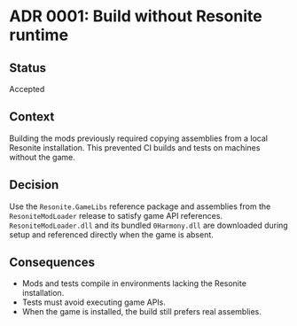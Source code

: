 # ADR 0001: Build without Resonite runtime

## Status
Accepted

## Context
Building the mods previously required copying assemblies from a local Resonite installation. This prevented CI builds and tests on machines without the game.

## Decision
Use the `Resonite.GameLibs` reference package and assemblies from the `ResoniteModLoader` release to satisfy game API references. `ResoniteModLoader.dll` and its bundled `0Harmony.dll` are downloaded during setup and referenced directly when the game is absent.

## Consequences
- Mods and tests compile in environments lacking the Resonite installation.
- Tests must avoid executing game APIs.
- When the game is installed, the build still prefers real assemblies.
